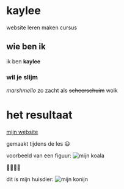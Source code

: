 # kaylee
website leren maken cursus

## wie ben ik
ik ben  **kaylee**


### wil je slijm 
*_marshmello_*
zo zacht als ~~scheerschuim~~ wolk

# het resultaat
[mijn website](https://kayleermc.github.io/kaylee/)

gemaakt tijdens de les :smiley:

voorbeeld van een figuur: ![mijn koala](https://images3.persgroep.net/rcs/0CyAhuUGoZxGq4PYhaQ9PnCIfno/diocontent/139729622/_fitwidth/763?appId=2dc96dd3f167e919913d808324cbfeb2&quality=0.8)


:rabbit2::rabbit::hibiscus::blossom:


dit is mijn huisdier: ![mijn konijn](https://lh3.googleusercontent.com/OIcvnz11qorbEGzYiHdqeKSOHDrXoRsM_y3dnsZzKz9zNMKyhKGQomet_wEzOBWIcod7q82AjLIRwRFtJghzSeXOm-EwJEPMUaXGFWxMm35LtL2GtBiuac-5BubA0bYfPXK1WzxTyls5pvVV1eeuj97lHjpR4LDbqV-6zcHyY_P8v2GghDoYHpkUKvjtDp7vnkfypNs6aIA6Cj8iXVdPtcB9e2HbXRaR699rYrNohPCZWYaHW_jWO-3Gevv2qG66Lzn8cbIFlkC0_1fKPElzSwVhuJbMQjFOXvuppGnniWeLh_CUm5DU3hkR7D412fNBVfTwmNl_4CKO5rOaDOG5QFMkKXj2nLy6Wy00eBSdCLRcZEAvImKq50eont_I0F0eD6svntqW2KjITGVIUGA96U9W-2q9Sz8FUuyzlKs1Nsow3IwfQ0B-F-OCaWJrP2xwINMQ8qY1q9RtRD0_nJQCKDSnw558gnn9_OMR4VGsP_I7StqqkvrpRDEXOpWXkYCCHtsEWkVa9nmEhB7Wjeff1KfqNSOwCgFiAWzkYV56A8JRKM7cLAybBJO1_HPVPrF0Gxggm6SZTUD1CIogZfplnlEr1sCOBx95P_tM4Khpjx5p9aXXraP2cgud9kyQCVymh8jZ1SQNlht8Eew57aX41yRE_Aw-OiFFtIopb7j6p50Y1a1XPL14tfqLInr8vPoNGu3g08bC8NXLs7K8qKZpfLMW2pO4I7jyO2dlxhb2HsEczIgr=w547-h729-no)
